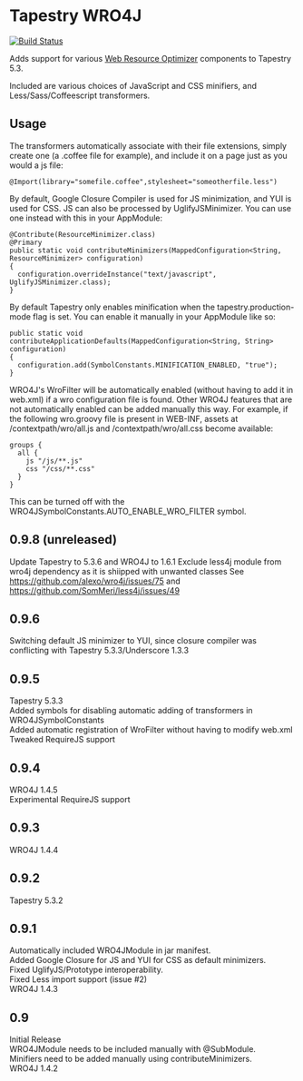 # Tapestry WRO4J

[![Build Status](http://travis-ci.org/lltyk/tapestry-wro4j.png)](http://travis-ci.org/lltyk/tapestry-wro4j)

Adds support for various
[Web Resource Optimizer](http://code.google.com/p/wro4j/) components to
Tapestry 5.3.

Included are various choices of JavaScript and CSS minifiers, and
Less/Sass/Coffeescript transformers.

## Usage

The transformers automatically associate with their file extensions, simply
create one (a .coffee file for example), and include it on a page just as you
would a js file:

    @Import(library="somefile.coffee",stylesheet="someotherfile.less")

By default, Google Closure Compiler is used for JS minimization, and YUI is
used for CSS. JS can also be processed by UglifyJSMinimizer. You can use one
instead with this in your AppModule:

    @Contribute(ResourceMinimizer.class)
    @Primary
    public static void contributeMinimizers(MappedConfiguration<String, ResourceMinimizer> configuration)
    {
      configuration.overrideInstance("text/javascript", UglifyJSMinimizer.class);
    }

By default Tapestry only enables minification when the tapestry.production-mode
flag is set. You can enable it manually in your AppModule like so:

    public static void contributeApplicationDefaults(MappedConfiguration<String, String> configuration)
    {
      configuration.add(SymbolConstants.MINIFICATION_ENABLED, "true");
    }

WRO4J's WroFilter will be automatically enabled (without having to add it in
web.xml) if a wro configuration file is found. Other WRO4J features that are
not automatically enabled can be added manually this way. For example, if the
following wro.groovy file is present in WEB-INF, assets at
/contextpath/wro/all.js and /contextpath/wro/all.css become available:

    groups {
      all {
        js "/js/**.js"
        css "/css/**.css"
      }
    }
This can be turned off with the WRO4JSymbolConstants.AUTO_ENABLE_WRO_FILTER
symbol.

## 0.9.8 (unreleased)
Update Tapestry to 5.3.6 and WRO4J to 1.6.1
Exclude less4j module from wro4j dependency as it is shiipped with unwanted classes
See https://github.com/alexo/wro4j/issues/75 and https://github.com/SomMeri/less4j/issues/49

## 0.9.6
Switching default JS minimizer to YUI, since closure compiler was conflicting
with Tapestry 5.3.3/Underscore 1.3.3

## 0.9.5
Tapestry 5.3.3  
Added symbols for disabling automatic adding of transformers in WRO4JSymbolConstants  
Added automatic registration of WroFilter without having to modify web.xml  
Tweaked RequireJS support  

## 0.9.4
WRO4J 1.4.5  
Experimental RequireJS support  

## 0.9.3
WRO4J 1.4.4  

## 0.9.2
Tapestry 5.3.2  

## 0.9.1
Automatically included WRO4JModule in jar manifest.  
Added Google Closure for JS and YUI for CSS as default minimizers.  
Fixed UglifyJS/Prototype interoperability.  
Fixed Less import support (issue #2)  
WRO4J 1.4.3  

## 0.9
Initial Release  
WRO4JModule needs to be included manually with @SubModule.  
Minifiers need to be added manually using contributeMinimizers.  
WRO4J 1.4.2  

